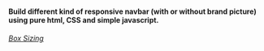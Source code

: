 #### Build different kind of responsive navbar (with or without brand picture) using pure html, CSS and simple javascript.

###### [Box Sizing](https://css-tricks.com/box-sizing/)
